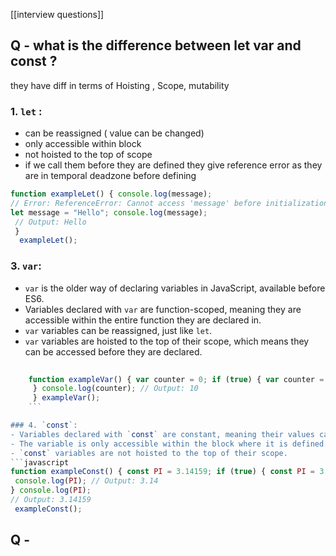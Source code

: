 
[[interview questions]]

## Q - what is the difference between let var and const ?

they have diff in terms of Hoisting , Scope, mutability 

### 1.  `let` :
 * can be reassigned ( value can be changed)
 * only accessible within block 
 * not hoisted to the top of scope  
 * if we call them before they are defined they give reference error as they are in temporal deadzone before defining 
 ```javascript
 function exampleLet() { console.log(message); 
 // Error: ReferenceError: Cannot access 'message' before initialization 
 let message = "Hello"; console.log(message);
  // Output: Hello 
  }
   exampleLet();
 
```
### 3.  `var`:
- `var` is the older way of declaring variables in JavaScript, available before ES6.
- Variables declared with `var` are function-scoped, meaning they are accessible within the entire function they are declared in.
- `var` variables can be reassigned, just like `let`.
- `var` variables are hoisted to the top of their scope, which means they can be accessed before they are declared.
``` javascript
			
	function exampleVar() { var counter = 0; if (true) { var counter = 10; console.log(counter); // Output: 10
	 } console.log(counter); // Output: 10 
	 } exampleVar();
	```

### 4. `const`:
- Variables declared with `const` are constant, meaning their values cannot be reassigned once they are defined. However, the immutability only applies to the variable binding, not to the value itself if it is an object or an array.
- The variable is only accessible within the block where it is defined.
- `const` variables are not hoisted to the top of their scope.
```javascript
function exampleConst() { const PI = 3.14159; if (true) { const PI = 3.14; 
 console.log(PI); // Output: 3.14 
} console.log(PI); 
// Output: 3.14159 
 exampleConst();
```


## Q - 


